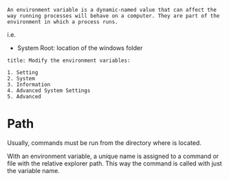 ```ad-abstract
An environment variable is a dynamic-named value that can affect the way running processes will behave on a computer. They are part of the environment in which a process runs.
```

i.e.
- System Root: location of the windows folder

```ad-note
title: Modify the environment variables:

1. Setting
2. System
3. Information
4. Advanced System Settings
5. Advanced
```

# Path

Usually, commands must be run from the directory where is located.

With an environment variable, a unique name is assigned to a command or file with the relative explorer path. This way the command is called with just the variable name.